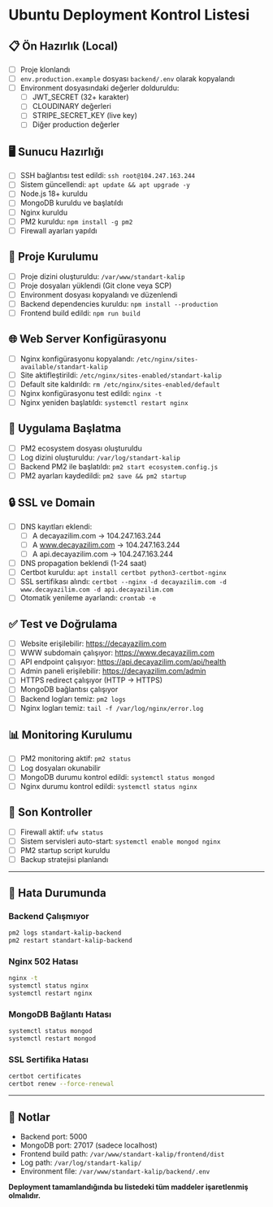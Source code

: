 # Ubuntu Deployment Kontrol Listesi

## 📋 Ön Hazırlık (Local)

- [ ] Proje klonlandı
- [ ] `env.production.example` dosyası `backend/.env` olarak kopyalandı
- [ ] Environment dosyasındaki değerler dolduruldu:
  - [ ] JWT_SECRET (32+ karakter)
  - [ ] CLOUDINARY değerleri
  - [ ] STRIPE_SECRET_KEY (live key)
  - [ ] Diğer production değerler

## 🖥️ Sunucu Hazırlığı

- [ ] SSH bağlantısı test edildi: `ssh root@104.247.163.244`
- [ ] Sistem güncellendi: `apt update && apt upgrade -y`
- [ ] Node.js 18+ kuruldu
- [ ] MongoDB kuruldu ve başlatıldı
- [ ] Nginx kuruldu
- [ ] PM2 kuruldu: `npm install -g pm2`
- [ ] Firewall ayarları yapıldı

## 📁 Proje Kurulumu

- [ ] Proje dizini oluşturuldu: `/var/www/standart-kalip`
- [ ] Proje dosyaları yüklendi (Git clone veya SCP)
- [ ] Environment dosyası kopyalandı ve düzenlendi
- [ ] Backend dependencies kuruldu: `npm install --production`
- [ ] Frontend build edildi: `npm run build`

## 🌐 Web Server Konfigürasyonu

- [ ] Nginx konfigürasyonu kopyalandı: `/etc/nginx/sites-available/standart-kalip`
- [ ] Site aktifleştirildi: `/etc/nginx/sites-enabled/standart-kalip`
- [ ] Default site kaldırıldı: `rm /etc/nginx/sites-enabled/default`
- [ ] Nginx konfigürasyonu test edildi: `nginx -t`
- [ ] Nginx yeniden başlatıldı: `systemctl restart nginx`

## 🚀 Uygulama Başlatma

- [ ] PM2 ecosystem dosyası oluşturuldu
- [ ] Log dizini oluşturuldu: `/var/log/standart-kalip`
- [ ] Backend PM2 ile başlatıldı: `pm2 start ecosystem.config.js`
- [ ] PM2 ayarları kaydedildi: `pm2 save && pm2 startup`

## 🔒 SSL ve Domain

- [ ] DNS kayıtları eklendi:
  - [ ] A decayazilim.com → 104.247.163.244
  - [ ] A www.decayazilim.com → 104.247.163.244
  - [ ] A api.decayazilim.com → 104.247.163.244
- [ ] DNS propagation beklendi (1-24 saat)
- [ ] Certbot kuruldu: `apt install certbot python3-certbot-nginx`
- [ ] SSL sertifikası alındı: `certbot --nginx -d decayazilim.com -d www.decayazilim.com -d api.decayazilim.com`
- [ ] Otomatik yenileme ayarlandı: `crontab -e`

## ✅ Test ve Doğrulama

- [ ] Website erişilebilir: https://decayazilim.com
- [ ] WWW subdomain çalışıyor: https://www.decayazilim.com
- [ ] API endpoint çalışıyor: https://api.decayazilim.com/api/health
- [ ] Admin paneli erişilebilir: https://decayazilim.com/admin
- [ ] HTTPS redirect çalışıyor (HTTP → HTTPS)
- [ ] MongoDB bağlantısı çalışıyor
- [ ] Backend logları temiz: `pm2 logs`
- [ ] Nginx logları temiz: `tail -f /var/log/nginx/error.log`

## 📊 Monitoring Kurulumu

- [ ] PM2 monitoring aktif: `pm2 status`
- [ ] Log dosyaları okunabilir
- [ ] MongoDB durumu kontrol edildi: `systemctl status mongod`
- [ ] Nginx durumu kontrol edildi: `systemctl status nginx`

## 🔧 Son Kontroller

- [ ] Firewall aktif: `ufw status`
- [ ] Sistem servisleri auto-start: `systemctl enable mongod nginx`
- [ ] PM2 startup script kuruldu
- [ ] Backup stratejisi planlandı

---

## 🚨 Hata Durumunda

### Backend Çalışmıyor
```bash
pm2 logs standart-kalip-backend
pm2 restart standart-kalip-backend
```

### Nginx 502 Hatası
```bash
nginx -t
systemctl status nginx
systemctl restart nginx
```

### MongoDB Bağlantı Hatası
```bash
systemctl status mongod
systemctl restart mongod
```

### SSL Sertifika Hatası
```bash
certbot certificates
certbot renew --force-renewal
```

---

## 📝 Notlar

- Backend port: 5000
- MongoDB port: 27017 (sadece localhost)
- Frontend build path: `/var/www/standart-kalip/frontend/dist`
- Log path: `/var/log/standart-kalip/`
- Environment file: `/var/www/standart-kalip/backend/.env`

**Deployment tamamlandığında bu listedeki tüm maddeler işaretlenmiş olmalıdır.**
